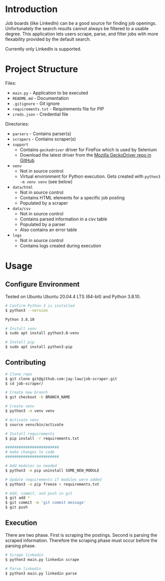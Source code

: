 # Introduction

Job boards (like LinkedIn) can be a good source for finding job openings.  Unfortunately the search results cannot always be filtered to a usable degree.  This application lets users scrape, parse, and filter jobs with more flexability provided by the default search.

Currently only LinkedIn is supported.

# Project Structure

Files:
- `main.py` - Application to be executed
- `README.md` - Documentation
- `.gitignore` - Git ignore
- `requirements.txt` - Requirements file for PIP 
- `creds.json` - Credential file 

Directories:
- `parsers` - Contains parser(s)
- `scrapers` - Contains scraper(s)
- `support` 
    - Contains `geckodriver` driver for FireFox which is used by Selenium
    - Download the latest driver from the [Mozilla GeckoDriver repo in GitHub](https://github.com/mozilla/geckodriver)
- `venv` 
    - Not in source control
    - Virtual environment for Python execution.  Gets created with `python3 -m venv venv` (see below)
- `data/html` 
    - Not in source control
    - Contains HTML elements for a specific job posting
    - Populated by a scraper
- `data/csv` 
    - Not in source control
    - Contains parsed information in a csv table
    - Populated by a parser
    - Also contains an error table
- `logs` 
    - Not in source control
    - Contains logs created during execution

# Usage

## Configure Environment

Tested on Ubuntu Ubuntu 20.04.4 LTS (64-bit) and Python 3.8.10.

```bash
# Confirm Python 3 is installed
$ python3 --version

Python 3.8.10

# Install venv
$ sudo apt install python3.8-venv

# Install pip
$ sudo apt install python3-pip
```

## Contributing

```bash
# Clone repo
$ git clone git@github.com:jay-law/job-scraper.git
$ cd job-scraper/

# Create new branch
$ git checkout -b BRANCH_NAME

# Create venv
$ python3 -m venv venv

# Activate venv
$ source venv/bin/activate

# Install requirements
$ pip install -r requirements.txt

########################
# make changes to code
########################

# Add modules as needed
$ python3 -m pip uninstall SOME_NEW_MODULE

# Update requirements if modules were added
$ python3 -m pip freeze > requirements.txt

# Add, commit, and push in git
$ git add *
$ git commit -m 'git commit message'
$ git push
```

## Execution

There are two phase.  First is scraping the postings.  Second is parsing the scraped information.  Therefore the scraping phase must occur before the parsing phase.

```bash
# Scrape linkedin
$ python3 main.py linkedin scrape

# Parse linkedin
$ python3 main.py linkedin parse
```

